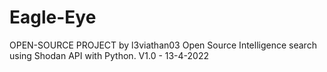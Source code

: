 # Eagle-Eye
OPEN-SOURCE PROJECT by l3viathan03 
 Open Source Intelligence search using Shodan API with Python. 
 V1.0 - 13-4-2022
